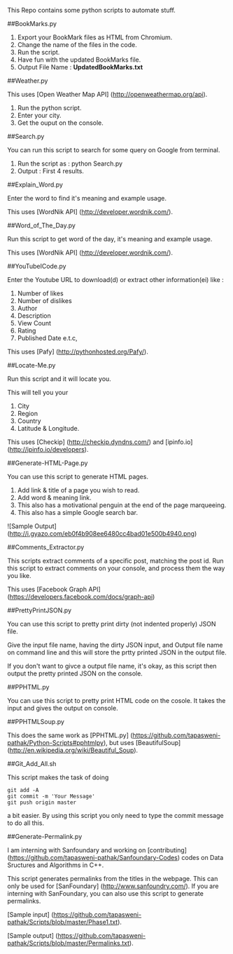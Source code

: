 This Repo contains some python scripts to automate stuff.

##BookMarks.py

1. Export your BookMark files as HTML from Chromium. 
2. Change the name of the files in the code. 
3. Run the script.
4. Have fun with the updated BookMarks file. 
5. Output File Name : **UpdatedBookMarks.txt**

##Weather.py

This uses [Open Weather Map API] (http://openweathermap.org/api).

1. Run the python script.
2. Enter your city.
3. Get the ouput on the console.

##Search.py

You can run this script to search for some query on Google from terminal.

1. Run the script as : python Search.py
2. Output : First 4 results.

##Explain_Word.py

Enter the word to find it's meaning and example usage.

This uses [WordNik API] (http://developer.wordnik.com/).

##Word_of_The_Day.py

Run this script to get word of the day, it's meaning and example usage.

This uses [WordNik API] (http://developer.wordnik.com/).

##YouTubeICode.py

Enter the Youtube URL to download(d) or extract other information(ei) like :

1. Number of likes
2. Number of dislikes
3. Author
4. Description
5. View Count
6. Rating 
7. Published Date e.t.c,

This uses [Pafy] (http://pythonhosted.org/Pafy/).

##Locate-Me.py

Run this script and it will locate you. 

This will tell you your 

1. City
2. Region
3. Country
4. Latitude & Longitude.

This uses [Checkip] (http://checkip.dyndns.com/) and [ipinfo.io] (http://ipinfo.io/developers).

##Generate-HTML-Page.py

You can use this script to generate HTML pages. 

1. Add link & title of a page you wish to read.
2. Add word & meaning link.
3. This also has a motivational penguin at the end of the page marqueeing.
4. This also has a simple Google search bar.

![Sample Output] (http://i.gyazo.com/eb0f4b908ee6480cc4bad01e500b4940.png)

##Comments_Extractor.py

This scripts extract comments of a specific post, matching the post id.
Run this script to extract comments on your console, and process them the way you like.

This uses [Facebook Graph API] (https://developers.facebook.com/docs/graph-api)

##PrettyPrintJSON.py

You can use this script to pretty print dirty (not indented properly) JSON file.

Give the input file name, having the dirty JSON input, and Output file name on command line and this will store the prtty printed JSON in the output file.

If you don't want to givce a output file name, it's okay, as this script then output the pretty printed JSON on the console.

##PPHTML.py

You can use this script to pretty print HTML code on the cosole. It takes the input and gives the output on console.

##PPHTMLSoup.py

This does the same work as [PPHTML.py] (https://github.com/tapasweni-pathak/Python-Scripts#pphtmlpy), but uses [BeautifulSoup] (http://en.wikipedia.org/wiki/Beautiful_Soup).

##Git_Add_All.sh

This script makes the task of doing

```
git add -A
git commit -m 'Your Message'
git push origin master

```
a bit easier. By using this script you only need to type the commit message to do all this.

##Generate-Permalink.py

I am interning with Sanfoundary and working on [contributing] (https://github.com/tapasweni-pathak/Sanfoundary-Codes) codes on Data Sructures and Algorithms in C++.

This script generates permalinks from the titles in the webpage. This can only be used for [SanFoundary] (http://www.sanfoundry.com/). If you are interning with SanFoundary, you can also use this script to generate permalinks. 

[Sample input] (https://github.com/tapasweni-pathak/Scripts/blob/master/Phase1.txt).

[Sample output] (https://github.com/tapasweni-pathak/Scripts/blob/master/Permalinks.txt).
